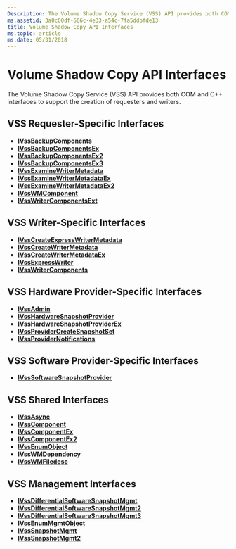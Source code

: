 ```yaml
---
Description: The Volume Shadow Copy Service (VSS) API provides both COM and C++ interfaces to support the creation of requesters and writers.
ms.assetid: 3a0c60df-666c-4e33-a54c-7fa5ddbfde13
title: Volume Shadow Copy API Interfaces
ms.topic: article
ms.date: 05/31/2018
---
```


# Volume Shadow Copy API Interfaces

The Volume Shadow Copy Service (VSS) API provides both COM and C++ interfaces to support the creation of requesters and writers.

## VSS Requester-Specific Interfaces

-   [**IVssBackupComponents**](/windows/desktop/api/VsBackup/nl-vsbackup-ivssbackupcomponents)
-   [**IVssBackupComponentsEx**](/windows/desktop/api/VsBackup/nl-vsbackup-ivssbackupcomponentsex)
-   [**IVssBackupComponentsEx2**](/windows/desktop/api/VsBackup/nl-vsbackup-ivssbackupcomponentsex2)
-   [**IVssBackupComponentsEx3**](/windows/desktop/api/VsBackup/nl-vsbackup-ivssbackupcomponentsex3)
-   [**IVssExamineWriterMetadata**](/windows/desktop/api/VsBackup/nl-vsbackup-ivssexaminewritermetadata)
-   [**IVssExamineWriterMetadataEx**](/windows/desktop/api/VsBackup/nl-vsbackup-ivssexaminewritermetadataex)
-   [**IVssExamineWriterMetadataEx2**](/windows/desktop/api/VsBackup/nl-vsbackup-ivssexaminewritermetadataex2)
-   [**IVssWMComponent**](/windows/desktop/api/VsBackup/nl-vsbackup-ivsswmcomponent)
-   [**IVssWriterComponentsExt**](https://msdn.microsoft.com/library/Aa384312(v=VS.85).aspx)

## VSS Writer-Specific Interfaces

-   [**IVssCreateExpressWriterMetadata**](/windows/desktop/api/VsWriter/nl-vswriter-ivsscreateexpresswritermetadata)
-   [**IVssCreateWriterMetadata**](/windows/desktop/api/VsWriter/nl-vswriter-ivsscreatewritermetadata)
-   [**IVssCreateWriterMetadataEx**](/windows/desktop/api/VsWriter/nl-vswriter-ivsscreatewritermetadataex)
-   [**IVssExpressWriter**](/windows/desktop/api/VsWriter/nl-vswriter-ivssexpresswriter)
-   [**IVssWriterComponents**](/windows/desktop/api/VsWriter/nl-vswriter-ivsswritercomponents)

## VSS Hardware Provider-Specific Interfaces

-   [**IVssAdmin**](/windows/desktop/api/VsAdmin/nn-vsadmin-ivssadmin)
-   [**IVssHardwareSnapshotProvider**](/windows/desktop/api/VsProv/nn-vsprov-ivsshardwaresnapshotprovider)
-   [**IVssHardwareSnapshotProviderEx**](/windows/desktop/api/VsProv/nn-vsprov-ivsshardwaresnapshotproviderex)
-   [**IVssProviderCreateSnapshotSet**](/windows/desktop/api/VsProv/nn-vsprov-ivssprovidercreatesnapshotset)
-   [**IVssProviderNotifications**](/windows/desktop/api/VsProv/nn-vsprov-ivssprovidernotifications)

## VSS Software Provider-Specific Interfaces

-   [**IVssSoftwareSnapshotProvider**](/windows/desktop/api/VsProv/nn-vsprov-ivsssoftwaresnapshotprovider)

## VSS Shared Interfaces

-   [**IVssAsync**](/windows/desktop/api/Vss/nn-vss-ivssasync)
-   [**IVssComponent**](/windows/desktop/api/VsWriter/nl-vswriter-ivsscomponent)
-   [**IVssComponentEx**](/windows/desktop/api/VsWriter/nl-vswriter-ivsscomponentex)
-   [**IVssComponentEx2**](/windows/desktop/api/VsWriter/nl-vswriter-ivsscomponentex2)
-   [**IVssEnumObject**](/windows/desktop/api/Vss/nn-vss-ivssenumobject)
-   [**IVssWMDependency**](/windows/desktop/api/VsWriter/nl-vswriter-ivsswmdependency)
-   [**IVssWMFiledesc**](/windows/desktop/api/VsWriter/nl-vswriter-ivsswmfiledesc)

## VSS Management Interfaces

-   [**IVssDifferentialSoftwareSnapshotMgmt**](/windows/desktop/api/VsMgmt/nn-vsmgmt-ivssdifferentialsoftwaresnapshotmgmt)
-   [**IVssDifferentialSoftwareSnapshotMgmt2**](/windows/desktop/api/VsMgmt/nn-vsmgmt-ivssdifferentialsoftwaresnapshotmgmt2)
-   [**IVssDifferentialSoftwareSnapshotMgmt3**](/windows/desktop/api/VsMgmt/nn-vsmgmt-ivssdifferentialsoftwaresnapshotmgmt3)
-   [**IVssEnumMgmtObject**](/windows/desktop/api/VsMgmt/nn-vsmgmt-ivssenummgmtobject)
-   [**IVssSnapshotMgmt**](/windows/desktop/api/VsMgmt/nn-vsmgmt-ivsssnapshotmgmt)
-   [**IVssSnapshotMgmt2**](/windows/desktop/api/VsMgmt/nn-vsmgmt-ivsssnapshotmgmt2)

 

 



